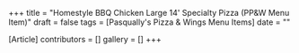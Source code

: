 +++
title = "Homestyle BBQ Chicken Large 14' Specialty Pizza (PP&W Menu Item)"
draft = false
tags = [Pasqually's Pizza & Wings Menu Items]
date = ""

[Article]
contributors = []
gallery = []
+++